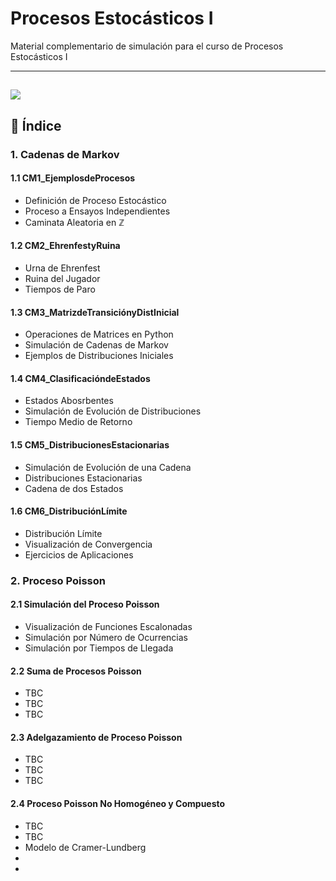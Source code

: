 # Procesos Estocásticos I

Material complementario de simulación para el curso de Procesos Estocásticos I

---
![](https://media.tenor.com/_DKcSyv08fEAAAAM/movimento-browniano.gif)
---

## 📂 Índice

### 1. Cadenas de Markov
#### 1.1 CM1_EjemplosdeProcesos
* Definición de Proceso Estocástico
* Proceso a Ensayos Independientes
* Caminata Aleatoria en $\mathbb{Z}$
#### 1.2 CM2_EhrenfestyRuina
* Urna de Ehrenfest
* Ruina del Jugador
* Tiempos de Paro
#### 1.3 CM3_MatrizdeTransiciónyDistInicial
* Operaciones de Matrices en Python
* Simulación de Cadenas de Markov
* Ejemplos de Distribuciones Iniciales
#### 1.4 CM4_ClasificacióndeEstados
* Estados Abosrbentes
* Simulación de Evolución de Distribuciones
* Tiempo Medio de Retorno
#### 1.5 CM5_DistribucionesEstacionarias
* Simulación de Evolución de una Cadena
* Distribuciones Estacionarias
* Cadena de dos Estados
#### 1.6 CM6_DistribuciónLímite
* Distribución Límite
* Visualización de Convergencia
* Ejercicios de Aplicaciones

### 2. Proceso Poisson
#### 2.1 Simulación del Proceso Poisson
* Visualización de Funciones Escalonadas
* Simulación por Número de Ocurrencias
* Simulación por Tiempos de Llegada
#### 2.2 Suma de Procesos Poisson
* TBC
* TBC
* TBC
#### 2.3 Adelgazamiento de Proceso Poisson
* TBC
* TBC
* TBC
#### 2.4 Proceso Poisson No Homogéneo y Compuesto
* TBC
* TBC
* Modelo de Cramer-Lundberg
*
* 





